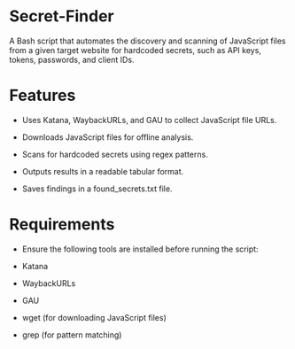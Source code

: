 # Secret-Finder

A Bash script that automates the discovery and scanning of JavaScript files from a given target website for hardcoded secrets, such as API keys, tokens, passwords, and client IDs.

# Features

- Uses Katana, WaybackURLs, and GAU to collect JavaScript file URLs.

- Downloads JavaScript files for offline analysis.

- Scans for hardcoded secrets using regex patterns.

- Outputs results in a readable tabular format.

- Saves findings in a found_secrets.txt file.

# Requirements

- Ensure the following tools are installed before running the script:

- Katana

- WaybackURLs

- GAU

- wget (for downloading JavaScript files)

- grep (for pattern matching)
